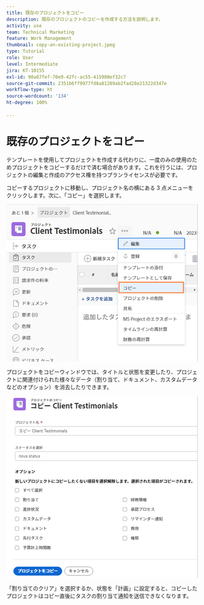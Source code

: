 ```yaml
---
title: 既存のプロジェクトをコピー
description: 既存のプロジェクトのコピーを作成する方法を説明します。
activity: use
team: Technical Marketing
feature: Work Management
thumbnail: copy-an-existing-project.jpeg
type: Tutorial
role: User
level: Intermediate
jira: KT-10155
exl-id: 90a87fef-70e9-42fc-ac55-415980ef32c7
source-git-commit: 2351b6ff9977fd8a81289ab2fad28e21322d347e
workflow-type: ht
source-wordcount: '134'
ht-degree: 100%

---
```


# 既存のプロジェクトをコピー

テンプレートを使用してプロジェクトを作成する代わりに、一度のみの使用のためプロジェクトをコピーするだけで済む場合があります。これを行うには、プロジェクトの編集と作成のアクセス権を持つプランライセンスが必要です。

コピーするプロジェクトに移動し、プロジェクト名の横にある 3 点メニューをクリックします。次に、「コピー」を選択します。

![「プロジェクトをコピー」メニューオプション](assets/copy-existing-01.png)

プロジェクトをコピーウィンドウでは、タイトルと状態を変更したり、プロジェクトに関連付けられた様々なデータ（割り当て、ドキュメント、カスタムデータなどのオプション）を消去したりできます。

![「プロジェクトをコピー」オプション](assets/copy-existing-02.png)

「割り当てのクリア」を選択するか、状態を「計画」に設定すると、コピーしたプロジェクトはコピー直後にタスクの割り当て通知を送信できなくなります。
